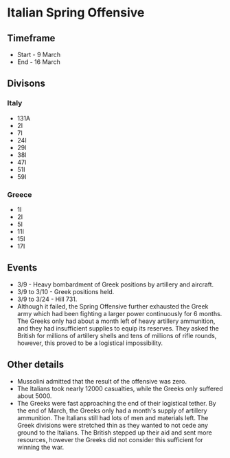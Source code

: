 # Italian Spring Offensive

## Timeframe

* Start - 9 March
* End - 16 March

## Divisons

### Italy

* 131A
* 2I
* 7I
* 24I
* 29I
* 38I
* 47I
* 51I
* 59I 

### Greece

* 1I
* 2I
* 5I
* 11I
* 15I
* 17I

## Events

* 3/9 - Heavy bombardment of Greek positions by artillery and aircraft.
* 3/9 to 3/10 - Greek positions held.
* 3/9 to 3/24 - Hill 731.
* Although it failed, the Spring Offensive further exhausted the Greek army which had been fighting a larger power continuously for 6 months. The Greeks only had about a month left of heavy artillery ammunition, and they had insufficient supplies to equip its reserves. They asked the British for millions of artillery shells and tens of millions of rifle rounds, however, this proved to be a logistical impossibility.

## Other details

* Mussolini admitted that the result of the offensive was zero.
* The Italians took nearly 12000 casualties, while the Greeks only suffered about 5000.
* The Greeks were fast approaching the end of their logistical tether. By the end of March, the Greeks only had a month's supply of artillery ammunition. The Italians still had lots of men and materials left. The Greek divisions were stretched thin as they wanted to not cede any ground to the Italians. The British stepped up their aid and sent more resources, however the Greeks did not consider this sufficient for winning the war.
